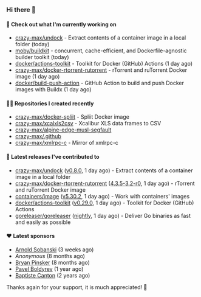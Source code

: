 ### Hi there 👋

#### 👷 Check out what I'm currently working on

- [crazy-max/undock](https://github.com/crazy-max/undock) - Extract contents of a container image in a local folder (today)
- [moby/buildkit](https://github.com/moby/buildkit) - concurrent, cache-efficient, and Dockerfile-agnostic builder toolkit (today)
- [docker/actions-toolkit](https://github.com/docker/actions-toolkit) - Toolkit for Docker (GitHub) Actions (1 day ago)
- [crazy-max/docker-rtorrent-rutorrent](https://github.com/crazy-max/docker-rtorrent-rutorrent) - rTorrent and ruTorrent Docker image (1 day ago)
- [docker/build-push-action](https://github.com/docker/build-push-action) - GitHub Action to build and push Docker images with Buildx (1 day ago)

#### 👨‍💻 Repositories I created recently

- [crazy-max/docker-spliit](https://github.com/crazy-max/docker-spliit) - Spliit Docker image
- [crazy-max/xcalxls2csv](https://github.com/crazy-max/xcalxls2csv) - Xcalibur XLS data frames to CSV
- [crazy-max/alpine-edge-musl-segfault](https://github.com/crazy-max/alpine-edge-musl-segfault)
- [crazy-max/.github](https://github.com/crazy-max/.github)
- [crazy-max/xmlrpc-c](https://github.com/crazy-max/xmlrpc-c) - Mirror of xmlrpc-c

#### 🚀 Latest releases I've contributed to

- [crazy-max/undock](https://github.com/crazy-max/undock) ([v0.8.0](https://github.com/crazy-max/undock/releases/tag/v0.8.0), 1 day ago) - Extract contents of a container image in a local folder
- [crazy-max/docker-rtorrent-rutorrent](https://github.com/crazy-max/docker-rtorrent-rutorrent) ([4.3.5-3.2-r0](https://github.com/crazy-max/docker-rtorrent-rutorrent/releases/tag/4.3.5-3.2-r0), 1 day ago) - rTorrent and ruTorrent Docker image
- [containers/image](https://github.com/containers/image) ([v5.30.2](https://github.com/containers/image/releases/tag/v5.30.2), 1 day ago) - Work with containers&#39; images
- [docker/actions-toolkit](https://github.com/docker/actions-toolkit) ([v0.29.0](https://github.com/docker/actions-toolkit/releases/tag/v0.29.0), 1 day ago) - Toolkit for Docker (GitHub) Actions
- [goreleaser/goreleaser](https://github.com/goreleaser/goreleaser) ([nightly](https://github.com/goreleaser/goreleaser/releases/tag/nightly), 1 day ago) - Deliver Go binaries as fast and easily as possible

#### ❤️ Latest sponsors
- [Arnold Sobanski](https://github.com/Arsobbiak) (3 weeks ago)
- _Anonymous_ (8 months ago)
- [Bryan Pinsker](https://github.com/BryanPinsker) (8 months ago)
- [Pavel Boldyrev](https://github.com/bpg) (1 year ago)
- [Baptiste Canton](https://github.com/batmac) (2 years ago)

Thanks again for your support, it is much appreciated! 🙏
